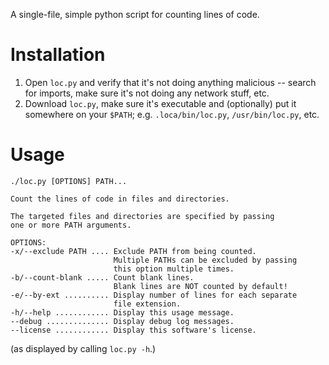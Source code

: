 A single-file, simple python script for counting lines of code.

# Installation
1. Open `loc.py` and verify that it's not doing anything
   malicious -- search for imports, make sure it's not
   doing any network stuff, etc.
2. Download `loc.py`, make sure it's executable and (optionally)
   put it somewhere on your `$PATH`; e.g. `.loca/bin/loc.py`,
   `/usr/bin/loc.py`, etc.

# Usage
```
./loc.py [OPTIONS] PATH...

Count the lines of code in files and directories.

The targeted files and directories are specified by passing
one or more PATH arguments.

OPTIONS:
-x/--exclude PATH .... Exclude PATH from being counted.
                       Multiple PATHs can be excluded by passing
                       this option multiple times.
-b/--count-blank ..... Count blank lines.
                       Blank lines are NOT counted by default!
-e/--by-ext .......... Display number of lines for each separate
                       file extension.
-h/--help ............ Display this usage message.
--debug .............. Display debug log messages.
--license ............ Display this software's license.
```
(as displayed by calling `loc.py -h`.)

